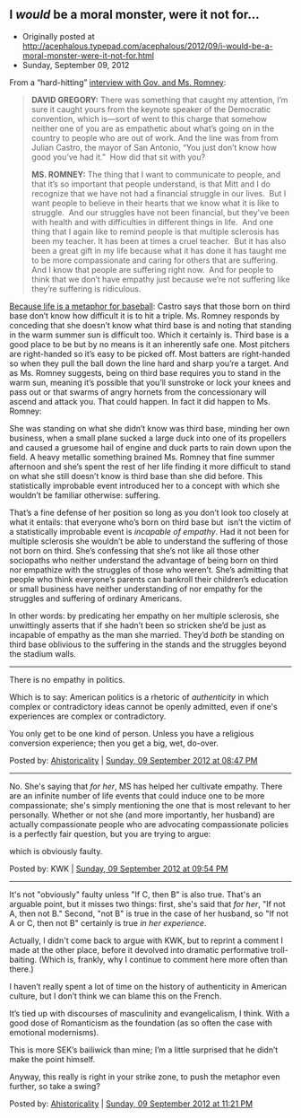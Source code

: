 ## I *would* be a moral monster, were it not for...

 * Originally posted at http://acephalous.typepad.com/acephalous/2012/09/i-would-be-a-moral-monster-were-it-not-for.html
 * Sunday, September 09, 2012

From a “hard-hitting” [interview with Gov. and Ms. Romney](http://www.msnbc.msn.com/id/48959273/ns/meet\_the\_press-transcripts/t/september-mitt-romney-ann-romney-julian-castro-peggy-noonan-ej-dionne-bill-bennett-chuck-todd/):

> **DAVID GREGORY:** There was something that caught my attention, I’m sure it caught yours  from the keynote speaker of the Democratic convention, which is—sort  of went to this charge that somehow neither one of you are as empathetic  about what’s going on in the country to people who are out of work. And the line was from from Julian Castro, the mayor of San Antonio,  “You just don’t know how good you’ve had it.”  How did that sit with  you?
> 
> **MS. ROMNEY:** The thing that I want to communicate to people, and that it’s so  important that people understand, is that Mitt and I do recognize that  we have not had a financial struggle in our lives.  But I want people to  believe in their hearts that we know what it is like to struggle.  And  our struggles have not been financial, but they’ve been with health and  with difficulties in different things in life.  And one thing that I again like to remind people is that multiple sclerosis has  been my teacher. It has been at times a cruel teacher.   But it has also been a great  gift in my life because what it has done it has taught me to be more  compassionate and caring for others that are suffering.  And I know that  people are suffering right now.  And for people to think that we don’t  have empathy just because we’re not suffering like they’re suffering  is ridiculous.

[Because life is a metaphor for baseball](http://acephalous.typepad.com/acephalous/2007/09/baseball.html): Castro says that those born on third base don’t know how difficult it is to hit a triple. Ms. Romney responds by conceding that she doesn’t know what third base is and noting that standing in the warm summer sun is difficult too. Which it certainly is. Third base is a good place to be but by no means is it an inherently safe one. Most pitchers are right-handed so it’s easy to be picked off. Most batters are right-handed so when they pull the ball down the line hard and sharp you’re a target. And as Ms. Romney suggests, being on third base requires you to stand in the warm sun, meaning it’s possible that you’ll sunstroke or lock your knees and pass out or that swarms of angry hornets from the concessionary will ascend and attack you. That could happen. In fact it did happen to Ms. Romney:

She was standing on what she didn’t know was third base, minding her own business, when a small plane sucked a large duck into one of its propellers and caused a gruesome hail of engine and duck parts to rain down upon the field. A heavy metallic something brained Ms. Romney that fine summer afternoon and she’s spent the rest of her life finding it more difficult to stand on what she still doesn’t know is third base than she did before. This statistically improbable event introduced her to a concept with which she wouldn’t be familiar otherwise: suffering.

That’s a fine defense of her position so long as you don’t look too closely at what it entails: that everyone who’s born on third base but  isn’t the victim of a statistically improbable event is _incapable of empathy_.  Had it not been for multiple sclerosis she wouldn’t be able to understand the suffering of those not born on third. She’s confessing that she’s not like all those other sociopaths who neither understand the advantage of being born on third nor empathize with the struggles of those who weren’t. She’s admitting that people who think everyone’s parents can bankroll their children’s education or small business have neither understanding of nor empathy for the struggles and suffering of ordinary Americans.

In other words: by predicating her empathy on her multiple sclerosis, she unwittingly asserts that if she hadn’t been so stricken she’d be just as incapable of empathy as the man she married. They’d _both_ be standing on third base oblivious to the suffering in the stands and the struggles beyond the stadium walls.  

* * *

There is no empathy in politics. 

Which is to say: American politics is a rhetoric of _authenticity_ in which complex or contradictory ideas cannot be openly admitted, even if one's experiences are complex or contradictory. 

You only get to be one kind of person. Unless you have a religious conversion experience; then you get a big, wet, do-over.

Posted by: [Ahistoricality](http://ahistoricality.blogspot.com) | [Sunday, 09 September 2012 at 08:47 PM](http://acephalous.typepad.com/acephalous/2012/09/i-would-be-a-moral-monster-were-it-not-for.html?cid=6a00d8341c2df453ef017d3bf0906c970c#comment-6a00d8341c2df453ef017d3bf0906c970c)

* * *

No.  She's saying that _for her_, MS has helped her cultivate empathy.  There are an infinite number of life events that could induce one to be more compassionate; she's simply mentioning the one that is most relevant to her personally.  Whether or not she (and more importantly, her husband) are actually compassionate people who are advocating compassionate policies is a perfectly fair question, but you are trying to argue:  

which is obviously faulty.

Posted by: KWK | [Sunday, 09 September 2012 at 09:54 PM](http://acephalous.typepad.com/acephalous/2012/09/i-would-be-a-moral-monster-were-it-not-for.html?cid=6a00d8341c2df453ef017d3bf0d3a0970c#comment-6a00d8341c2df453ef017d3bf0d3a0970c)

* * *

It's not "obviously" faulty unless "If C, then B" is also true. That's an arguable point, but it misses two things: first, she's said that _for her_, "If not A, then not B." Second, "not B" is true in the case of her husband, so "If not A or C, then not B" certainly is true _in her experience_.

Actually, I didn't come back to argue with KWK, but to reprint a comment I made at the other place, before it devolved into dramatic performative troll-baiting. (Which is, frankly, why I continue to comment here more often than there.)

I haven’t really spent a lot of time on the history of authenticity in American culture, but I don’t think we can blame this on the French.

It’s tied up with discourses of masculinity and evangelicalism, I think. With a good dose of Romanticism as the foundation (as so often the case with emotional modernisms).

This is more SEK’s bailiwick than mine; I’m a little surprised that he didn’t make the point himself.  

Anyway, this really is right in your strike zone, to push the metaphor even further, so take a swing?

Posted by: [Ahistoricality](http://ahistoricality.blogspot.com) | [Sunday, 09 September 2012 at 11:21 PM](http://acephalous.typepad.com/acephalous/2012/09/i-would-be-a-moral-monster-were-it-not-for.html?cid=6a00d8341c2df453ef017c31c2e5d2970b#comment-6a00d8341c2df453ef017c31c2e5d2970b)

